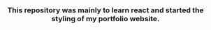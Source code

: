 <h3 align="center">This repository was mainly to learn react and started the styling of my portfolio website.</h3>
